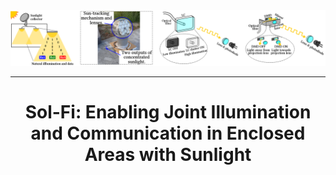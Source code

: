 <picture>
  <img alt="Shows Sol-Fi" src="./assets/Sol-Fi.png">
</picture>

---

<div align="center">
    <h1>Sol-Fi: Enabling Joint Illumination and Communication in Enclosed Areas with Sunlight</h1>
</div>

